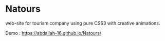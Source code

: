 # Natours

web-site for tourism company using pure CSS3 with creative animations. 

Demo : https://abdallah-16.github.io/Natours/ 
